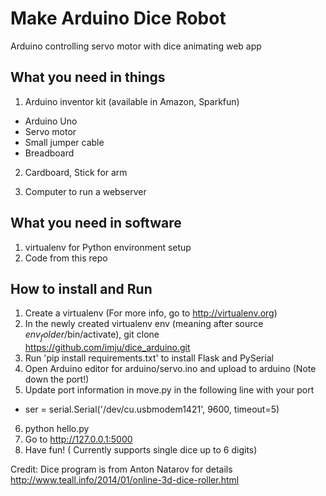 # Make Arduino Dice Robot
Arduino controlling servo motor with dice animating web app

## What you need in things
1. Arduino inventor kit (available in Amazon, Sparkfun)
  * Arduino Uno
  * Servo motor
  * Small jumper cable
  * Breadboard

2. Cardboard, Stick for arm

3. Computer to run a webserver

## What you need in software
1. virtualenv for Python environment setup
2. Code from this repo

## How to install and Run
1. Create a virtualenv (For more info, go to http://virtualenv.org)
2. In the newly created virtualenv env (meaning after source $env_folder$/bin/activate), git clone https://github.com/imju/dice_arduino.git
3. Run 'pip install requirements.txt' to install Flask and PySerial
4. Open Arduino editor for arduino/servo.ino and upload to arduino (Note down the port!)
5. Update port information in move.py in the following line with your port
  * ser = serial.Serial('/dev/cu.usbmodem1421', 9600, timeout=5)
6. python hello.py
7. Go to http://127.0.0.1:5000
8. Have fun! ( Currently supports single dice up to 6 digits)



Credit: Dice program is from Anton Natarov for details http://www.teall.info/2014/01/online-3d-dice-roller.html

